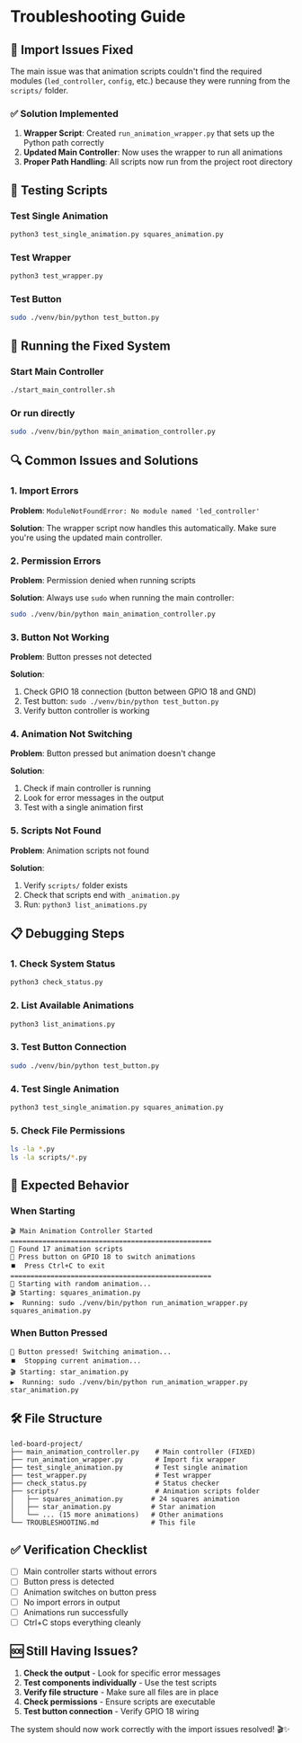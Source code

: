# Troubleshooting Guide

## 🔧 Import Issues Fixed

The main issue was that animation scripts couldn't find the required modules (`led_controller`, `config`, etc.) because they were running from the `scripts/` folder.

### ✅ Solution Implemented

1. **Wrapper Script**: Created `run_animation_wrapper.py` that sets up the Python path correctly
2. **Updated Main Controller**: Now uses the wrapper to run all animations
3. **Proper Path Handling**: All scripts now run from the project root directory

## 🧪 Testing Scripts

### Test Single Animation
```bash
python3 test_single_animation.py squares_animation.py
```

### Test Wrapper
```bash
python3 test_wrapper.py
```

### Test Button
```bash
sudo ./venv/bin/python test_button.py
```

## 🚀 Running the Fixed System

### Start Main Controller
```bash
./start_main_controller.sh
```

### Or run directly
```bash
sudo ./venv/bin/python main_animation_controller.py
```

## 🔍 Common Issues and Solutions

### 1. Import Errors
**Problem**: `ModuleNotFoundError: No module named 'led_controller'`

**Solution**: The wrapper script now handles this automatically. Make sure you're using the updated main controller.

### 2. Permission Errors
**Problem**: Permission denied when running scripts

**Solution**: Always use `sudo` when running the main controller:
```bash
sudo ./venv/bin/python main_animation_controller.py
```

### 3. Button Not Working
**Problem**: Button presses not detected

**Solution**: 
1. Check GPIO 18 connection (button between GPIO 18 and GND)
2. Test button: `sudo ./venv/bin/python test_button.py`
3. Verify button controller is working

### 4. Animation Not Switching
**Problem**: Button pressed but animation doesn't change

**Solution**:
1. Check if main controller is running
2. Look for error messages in the output
3. Test with a single animation first

### 5. Scripts Not Found
**Problem**: Animation scripts not found

**Solution**:
1. Verify `scripts/` folder exists
2. Check that scripts end with `_animation.py`
3. Run: `python3 list_animations.py`

## 📋 Debugging Steps

### 1. Check System Status
```bash
python3 check_status.py
```

### 2. List Available Animations
```bash
python3 list_animations.py
```

### 3. Test Button Connection
```bash
sudo ./venv/bin/python test_button.py
```

### 4. Test Single Animation
```bash
python3 test_single_animation.py squares_animation.py
```

### 5. Check File Permissions
```bash
ls -la *.py
ls -la scripts/*.py
```

## 🎯 Expected Behavior

### When Starting
```
🎬 Main Animation Controller Started
==================================================
📁 Found 17 animation scripts
🔘 Press button on GPIO 18 to switch animations
⏹️  Press Ctrl+C to exit
==================================================
🎲 Starting with random animation...
🎬 Starting: squares_animation.py
▶️  Running: sudo ./venv/bin/python run_animation_wrapper.py squares_animation.py
```

### When Button Pressed
```
🔘 Button pressed! Switching animation...
⏹️  Stopping current animation...
🎬 Starting: star_animation.py
▶️  Running: sudo ./venv/bin/python run_animation_wrapper.py star_animation.py
```

## 🛠️ File Structure

```
led-board-project/
├── main_animation_controller.py    # Main controller (FIXED)
├── run_animation_wrapper.py        # Import fix wrapper
├── test_single_animation.py        # Test single animation
├── test_wrapper.py                 # Test wrapper
├── check_status.py                 # Status checker
├── scripts/                        # Animation scripts folder
│   ├── squares_animation.py       # 24 squares animation
│   ├── star_animation.py          # Star animation
│   └── ... (15 more animations)   # Other animations
└── TROUBLESHOOTING.md             # This file
```

## ✅ Verification Checklist

- [ ] Main controller starts without errors
- [ ] Button press is detected
- [ ] Animation switches on button press
- [ ] No import errors in output
- [ ] Animations run successfully
- [ ] Ctrl+C stops everything cleanly

## 🆘 Still Having Issues?

1. **Check the output** - Look for specific error messages
2. **Test components individually** - Use the test scripts
3. **Verify file structure** - Make sure all files are in place
4. **Check permissions** - Ensure scripts are executable
5. **Test button connection** - Verify GPIO 18 wiring

The system should now work correctly with the import issues resolved! 🎬✨
